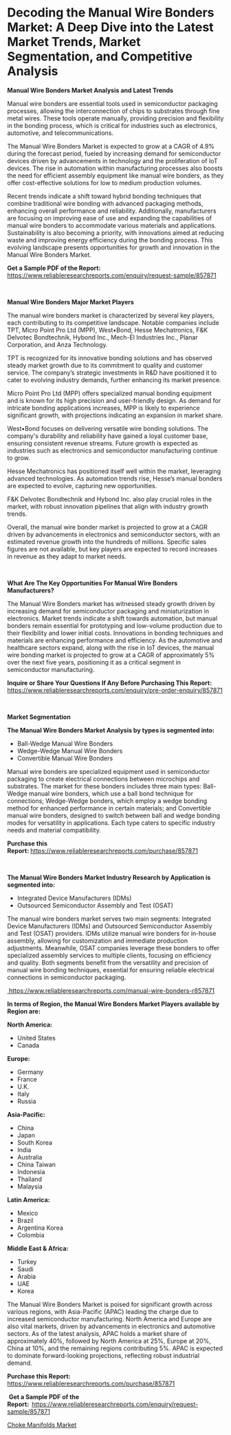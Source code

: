 <p><h1>Decoding the Manual Wire Bonders Market: A Deep Dive into the Latest Market Trends, Market Segmentation, and Competitive Analysis</h1></p><p><strong>Manual Wire Bonders Market Analysis and Latest Trends</strong></p>
<p><p>Manual wire bonders are essential tools used in semiconductor packaging processes, allowing the interconnection of chips to substrates through fine metal wires. These tools operate manually, providing precision and flexibility in the bonding process, which is critical for industries such as electronics, automotive, and telecommunications.</p><p>The Manual Wire Bonders Market is expected to grow at a CAGR of 4.9% during the forecast period, fueled by increasing demand for semiconductor devices driven by advancements in technology and the proliferation of IoT devices. The rise in automation within manufacturing processes also boosts the need for efficient assembly equipment like manual wire bonders, as they offer cost-effective solutions for low to medium production volumes.</p><p>Recent trends indicate a shift toward hybrid bonding techniques that combine traditional wire bonding with advanced packaging methods, enhancing overall performance and reliability. Additionally, manufacturers are focusing on improving ease of use and expanding the capabilities of manual wire bonders to accommodate various materials and applications. Sustainability is also becoming a priority, with innovations aimed at reducing waste and improving energy efficiency during the bonding process. This evolving landscape presents opportunities for growth and innovation in the Manual Wire Bonders Market.</p></p>
<p><strong>Get a Sample PDF of the Report:&nbsp;</strong> <a href="https://www.reliableresearchreports.com/enquiry/request-sample/857871?utm_campaign=3083&utm_medium=2&utm_source=Github&utm_content=ia&utm_term=09042025&utm_id=manual-wire-bonders">https://www.reliableresearchreports.com/enquiry/request-sample/857871</a></p>
<p>&nbsp;</p>
<p><strong>Manual Wire Bonders Major Market Players</strong></p>
<p><p>The manual wire bonders market is characterized by several key players, each contributing to its competitive landscape. Notable companies include TPT, Micro Point Pro Ltd (MPP), West•Bond, Hesse Mechatronics, F&K Delvotec Bondtechnik, Hybond Inc., Mech-El Industries Inc., Planar Corporation, and Anza Technology.</p><p>TPT is recognized for its innovative bonding solutions and has observed steady market growth due to its commitment to quality and customer service. The company’s strategic investments in R&D have positioned it to cater to evolving industry demands, further enhancing its market presence.</p><p>Micro Point Pro Ltd (MPP) offers specialized manual bonding equipment and is known for its high precision and user-friendly design. As demand for intricate bonding applications increases, MPP is likely to experience significant growth, with projections indicating an expansion in market share.</p><p>West•Bond focuses on delivering versatile wire bonding solutions. The company's durability and reliability have gained a loyal customer base, ensuring consistent revenue streams. Future growth is expected as industries such as electronics and semiconductor manufacturing continue to grow.</p><p>Hesse Mechatronics has positioned itself well within the market, leveraging advanced technologies. As automation trends rise, Hesse’s manual bonders are expected to evolve, capturing new opportunities.</p><p>F&K Delvotec Bondtechnik and Hybond Inc. also play crucial roles in the market, with robust innovation pipelines that align with industry growth trends.</p><p>Overall, the manual wire bonder market is projected to grow at a CAGR driven by advancements in electronics and semiconductor sectors, with an estimated revenue growth into the hundreds of millions. Specific sales figures are not available, but key players are expected to record increases in revenue as they adapt to market needs.</p></p>
<p>&nbsp;</p>
<p><strong>What Are The Key Opportunities For Manual Wire Bonders Manufacturers?</strong></p>
<p><p>The Manual Wire Bonders market has witnessed steady growth driven by increasing demand for semiconductor packaging and miniaturization in electronics. Market trends indicate a shift towards automation, but manual bonders remain essential for prototyping and low-volume production due to their flexibility and lower initial costs. Innovations in bonding techniques and materials are enhancing performance and efficiency. As the automotive and healthcare sectors expand, along with the rise in IoT devices, the manual wire bonding market is projected to grow at a CAGR of approximately 5% over the next five years, positioning it as a critical segment in semiconductor manufacturing.</p></p>
<p><strong>Inquire or Share Your Questions If Any Before Purchasing This Report:</strong> <a href="https://www.reliableresearchreports.com/enquiry/pre-order-enquiry/857871?utm_campaign=3083&utm_medium=2&utm_source=Github&utm_content=ia&utm_term=09042025&utm_id=manual-wire-bonders">https://www.reliableresearchreports.com/enquiry/pre-order-enquiry/857871</a></p>
<p>&nbsp;</p>
<p><strong>Market Segmentation</strong></p>
<p><strong>The Manual Wire Bonders Market Analysis by types is segmented into:</strong></p>
<p><ul><li>Ball-Wedge Manual Wire Bonders</li><li>Wedge-Wedge Manual Wire Bonders</li><li>Convertible Manual Wire Bonders</li></ul></p>
<p><p>Manual wire bonders are specialized equipment used in semiconductor packaging to create electrical connections between microchips and substrates. The market for these bonders includes three main types: Ball-Wedge manual wire bonders, which use a ball bond technique for connections; Wedge-Wedge bonders, which employ a wedge bonding method for enhanced performance in certain materials; and Convertible manual wire bonders, designed to switch between ball and wedge bonding modes for versatility in applications. Each type caters to specific industry needs and material compatibility.</p></p>
<p><strong>Purchase this Report:&nbsp;</strong><a href="https://www.reliableresearchreports.com/purchase/857871?utm_campaign=3083&utm_medium=2&utm_source=Github&utm_content=ia&utm_term=09042025&utm_id=manual-wire-bonders">https://www.reliableresearchreports.com/purchase/857871</a></p>
<p>&nbsp;</p>
<p><strong>The Manual Wire Bonders Market Industry Research by Application is segmented into:</strong></p>
<p><ul><li>Integrated Device Manufacturers (IDMs)</li><li>Outsourced Semiconductor Assembly and Test (OSAT)</li></ul></p>
<p><p>The manual wire bonders market serves two main segments: Integrated Device Manufacturers (IDMs) and Outsourced Semiconductor Assembly and Test (OSAT) providers. IDMs utilize manual wire bonders for in-house assembly, allowing for customization and immediate production adjustments. Meanwhile, OSAT companies leverage these bonders to offer specialized assembly services to multiple clients, focusing on efficiency and quality. Both segments benefit from the versatility and precision of manual wire bonding techniques, essential for ensuring reliable electrical connections in semiconductor packaging.</p></p>
<p><a href="https://www.reliableresearchreports.com/manual-wire-bonders-r857871?utm_campaign=3083&utm_medium=2&utm_source=Github&utm_content=ia&utm_term=09042025&utm_id=manual-wire-bonders">&nbsp;https://www.reliableresearchreports.com/manual-wire-bonders-r857871</a></p>
<p><strong>In terms of Region, the Manual Wire Bonders Market Players available by Region are:</strong></p>
<p>
    <p> <strong> North America: </strong>
        <ul>
            <li>United States</li>
            <li>Canada</li>
        </ul>
        </p> 
    <p> <strong> Europe: </strong>
        <ul>
            <li>Germany</li>
            <li>France</li>
            <li>U.K.</li>
            <li>Italy</li>
            <li>Russia</li>
        </ul>
        </p> 
    <p> <strong> Asia-Pacific: </strong>
        <ul>
            <li>China</li>
            <li>Japan</li>
            <li>South Korea</li>
            <li>India</li>
            <li>Australia</li>
            <li>China Taiwan</li>
            <li>Indonesia</li>
            <li>Thailand</li>
            <li>Malaysia</li>
        </ul>
        </p> 
    <p> <strong> Latin America: </strong>
        <ul>
            <li>Mexico</li>
            <li>Brazil</li>
            <li>Argentina Korea</li>
            <li>Colombia</li>
        </ul>
        </p> 
    <p> <strong> Middle East & Africa: </strong>
        <ul>
            <li>Turkey</li>
            <li>Saudi</li>
            <li>Arabia</li>
            <li>UAE</li>
            <li>Korea</li>
        </ul>
    </p>
    </p>
<p><p>The Manual Wire Bonders Market is poised for significant growth across various regions, with Asia-Pacific (APAC) leading the charge due to increased semiconductor manufacturing. North America and Europe are also vital markets, driven by advancements in electronics and automotive sectors. As of the latest analysis, APAC holds a market share of approximately 40%, followed by North America at 25%, Europe at 20%, China at 10%, and the remaining regions contributing 5%. APAC is expected to dominate forward-looking projections, reflecting robust industrial demand.</p></p>
<p><strong>Purchase this Report: </strong><a href="https://www.reliableresearchreports.com/purchase/857871?utm_campaign=3083&utm_medium=2&utm_source=Github&utm_content=ia&utm_term=09042025&utm_id=manual-wire-bonders">https://www.reliableresearchreports.com/purchase/857871</a></p>
<p>&nbsp;<strong>Get a Sample PDF of the Report:&nbsp;&nbsp;</strong><a href="https://www.reliableresearchreports.com/enquiry/request-sample/857871?utm_campaign=3083&utm_medium=2&utm_source=Github&utm_content=ia&utm_term=09042025&utm_id=manual-wire-bonders">https://www.reliableresearchreports.com/enquiry/request-sample/857871</a></p>
<p><strong></strong></p>
<p><p><a href="https://github.com/lalolatiot/Market-Research-Report-List-1/blob/main/choke-manifolds-market.md?utm_campaign=3083&utm_medium=2&utm_source=Github&utm_content=ia&utm_term=09042025&utm_id=manual-wire-bonders">Choke Manifolds Market</a></p></p>